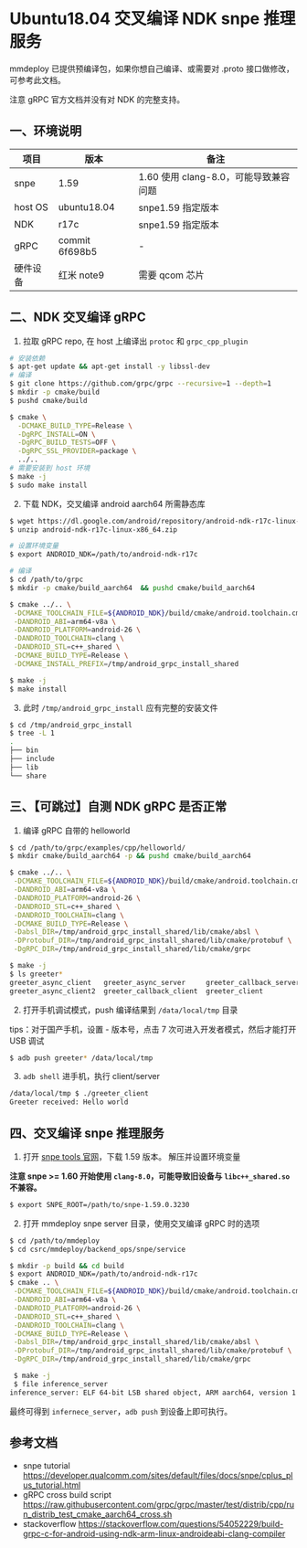 # Ubuntu18.04 交叉编译 NDK snpe 推理服务

mmdeploy 已提供预编译包，如果你想自己编译、或需要对 .proto 接口做修改，可参考此文档。

注意 gRPC 官方文档并没有对 NDK 的完整支持。

## 一、环境说明

| 项目     | 版本           | 备注                                  |
| -------- | -------------- | ------------------------------------- |
| snpe     | 1.59           | 1.60 使用 clang-8.0，可能导致兼容问题 |
| host OS  | ubuntu18.04    | snpe1.59 指定版本                     |
| NDK      | r17c           | snpe1.59 指定版本                     |
| gRPC     | commit 6f698b5 | -                                     |
| 硬件设备 | 红米 note9     | 需要 qcom 芯片                        |

## 二、NDK 交叉编译 gRPC

1. 拉取 gRPC repo,  在 host 上编译出 `protoc` 和 `grpc_cpp_plugin`

```bash
# 安装依赖
$ apt-get update && apt-get install -y libssl-dev
# 编译
$ git clone https://github.com/grpc/grpc --recursive=1 --depth=1
$ mkdir -p cmake/build
$ pushd cmake/build

$ cmake \
  -DCMAKE_BUILD_TYPE=Release \
  -DgRPC_INSTALL=ON \
  -DgRPC_BUILD_TESTS=OFF \
  -DgRPC_SSL_PROVIDER=package \
  ../..
# 需要安装到 host 环境
$ make -j
$ sudo make install
```

2. 下载 NDK，交叉编译 android aarch64 所需静态库

```bash
$ wget https://dl.google.com/android/repository/android-ndk-r17c-linux-x86_64.zip
$ unzip android-ndk-r17c-linux-x86_64.zip

# 设置环境变量
$ export ANDROID_NDK=/path/to/android-ndk-r17c

# 编译
$ cd /path/to/grpc
$ mkdir -p cmake/build_aarch64  && pushd cmake/build_aarch64

$ cmake ../.. \
 -DCMAKE_TOOLCHAIN_FILE=${ANDROID_NDK}/build/cmake/android.toolchain.cmake \
 -DANDROID_ABI=arm64-v8a \
 -DANDROID_PLATFORM=android-26 \
 -DANDROID_TOOLCHAIN=clang \
 -DANDROID_STL=c++_shared \
 -DCMAKE_BUILD_TYPE=Release \
 -DCMAKE_INSTALL_PREFIX=/tmp/android_grpc_install_shared

$ make -j
$ make install
```

3. 此时 `/tmp/android_grpc_install` 应有完整的安装文件

```bash
$ cd /tmp/android_grpc_install
$ tree -L 1
.
├── bin
├── include
├── lib
└── share
```

## 三、【可跳过】自测 NDK gRPC 是否正常

1. 编译 gRPC 自带的 helloworld

```bash
$ cd /path/to/grpc/examples/cpp/helloworld/
$ mkdir cmake/build_aarch64 -p && pushd cmake/build_aarch64

$ cmake ../.. \
 -DCMAKE_TOOLCHAIN_FILE=${ANDROID_NDK}/build/cmake/android.toolchain.cmake \
 -DANDROID_ABI=arm64-v8a \
 -DANDROID_PLATFORM=android-26 \
 -DANDROID_STL=c++_shared \
 -DANDROID_TOOLCHAIN=clang \
 -DCMAKE_BUILD_TYPE=Release \
 -Dabsl_DIR=/tmp/android_grpc_install_shared/lib/cmake/absl \
 -DProtobuf_DIR=/tmp/android_grpc_install_shared/lib/cmake/protobuf \
 -DgRPC_DIR=/tmp/android_grpc_install_shared/lib/cmake/grpc

$ make -j
$ ls greeter*
greeter_async_client   greeter_async_server     greeter_callback_server  greeter_server
greeter_async_client2  greeter_callback_client  greeter_client
```

2. 打开手机调试模式，push 编译结果到 `/data/local/tmp` 目录

tips：对于国产手机，设置 - 版本号，点击 7 次可进入开发者模式，然后才能打开 USB 调试

```bash
$ adb push greeter* /data/local/tmp
```

3. `adb shell` 进手机，执行 client/server

```bash
/data/local/tmp $ ./greeter_client
Greeter received: Hello world
```

## 四、交叉编译 snpe 推理服务

1. 打开 [snpe tools 官网](https://developer.qualcomm.com/software/qualcomm-neural-processing-sdk/tools)，下载 1.59 版本。 解压并设置环境变量

**注意 snpe >= 1.60 开始使用 `clang-8.0`，可能导致旧设备与 `libc++_shared.so` 不兼容。**

```bash
$ export SNPE_ROOT=/path/to/snpe-1.59.0.3230
```

2. 打开 mmdeploy  snpe server 目录，使用交叉编译 gRPC 时的选项

```bash
$ cd /path/to/mmdeploy
$ cd csrc/mmdeploy/backend_ops/snpe/service

$ mkdir -p build && cd build
$ export ANDROID_NDK=/path/to/android-ndk-r17c
$ cmake .. \
 -DCMAKE_TOOLCHAIN_FILE=${ANDROID_NDK}/build/cmake/android.toolchain.cmake \
 -DANDROID_ABI=arm64-v8a \
 -DANDROID_PLATFORM=android-26 \
 -DANDROID_STL=c++_shared \
 -DANDROID_TOOLCHAIN=clang \
 -DCMAKE_BUILD_TYPE=Release \
 -Dabsl_DIR=/tmp/android_grpc_install_shared/lib/cmake/absl \
 -DProtobuf_DIR=/tmp/android_grpc_install_shared/lib/cmake/protobuf \
 -DgRPC_DIR=/tmp/android_grpc_install_shared/lib/cmake/grpc

 $ make -j
 $ file inference_server
inference_server: ELF 64-bit LSB shared object, ARM aarch64, version 1 (SYSV), dynamically linked, interpreter /system/bin/linker64, BuildID[sha1]=252aa04e2b982681603dacb74b571be2851176d2, with debug_info, not stripped
```

最终可得到 `infernece_server`，`adb push` 到设备上即可执行。

## 参考文档

- snpe tutorial https://developer.qualcomm.com/sites/default/files/docs/snpe/cplus_plus_tutorial.html
- gRPC cross build script https://raw.githubusercontent.com/grpc/grpc/master/test/distrib/cpp/run_distrib_test_cmake_aarch64_cross.sh
- stackoverflow https://stackoverflow.com/questions/54052229/build-grpc-c-for-android-using-ndk-arm-linux-androideabi-clang-compiler
